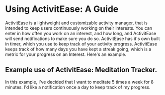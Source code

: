# Using ActivitEase: A Guide

ActivitEase is a lightweight and customizable activity manager, that is intended to keep users continuously working on their interests.
You can enter in how often you work on an interest, and how long, and ActivitEase will send notifications to make sure you do so. ActivitEase
has it's own built in timer, which you use to keep track of your activity progress. ActivitEase keeps track of how many days you have kept
a streak going, which is  a metric for your progress on an Interest. Here's an example.

## Example use of ActivitEase: Meditation Tracker.

In this example, I've decided that I want to meditate 5 times a week for 8 minutes. I'd like a notification once a day to keep track of my 
progress.
